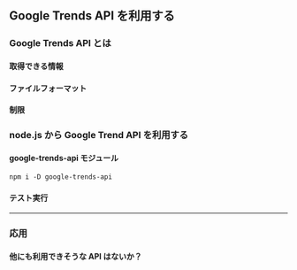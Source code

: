 ## Google Trends API を利用する

### Google Trends API とは

#### 取得できる情報

#### ファイルフォーマット

#### 制限

### node.js から Google Trend API を利用する

#### google-trends-api モジュール

```console
npm i -D google-trends-api
```

#### テスト実行

---

### 応用

#### 他にも利用できそうな API はないか？
